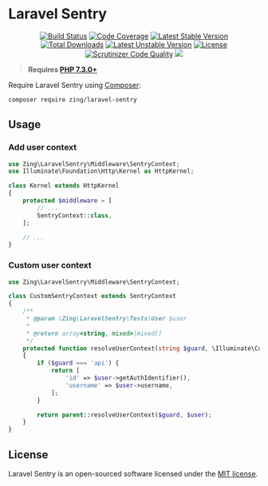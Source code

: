 # Laravel Sentry

<p align="center">
<a href="https://github.com/zingimmick/laravel-sentry/actions"><img src="https://github.com/zingimmick/laravel-sentry/actions/workflows/tests.yml/badge.svg" alt="Build Status"></a>
<a href="https://codecov.io/gh/zingimmick/laravel-sentry"><img src="https://codecov.io/gh/zingimmick/laravel-sentry/branch/master/graph/badge.svg" alt="Code Coverage" /></a>
<a href="https://packagist.org/packages/zing/laravel-sentry"><img src="https://poser.pugx.org/zing/laravel-sentry/v/stable.svg" alt="Latest Stable Version"></a>
<a href="https://packagist.org/packages/zing/laravel-sentry"><img src="https://poser.pugx.org/zing/laravel-sentry/downloads" alt="Total Downloads"></a>
<a href="https://packagist.org/packages/zing/laravel-sentry"><img src="https://poser.pugx.org/zing/laravel-sentry/v/unstable.svg" alt="Latest Unstable Version"></a>
<a href="https://packagist.org/packages/zing/laravel-sentry"><img src="https://poser.pugx.org/zing/laravel-sentry/license" alt="License"></a>
<a href="https://scrutinizer-ci.com/g/zingimmick/laravel-sentry"><img src="https://scrutinizer-ci.com/g/zingimmick/laravel-sentry/badges/quality-score.png" alt="Scrutinizer Code Quality"></a>
<a href="https://codeclimate.com/github/zingimmick/laravel-sentry/maintainability"><img src="https://api.codeclimate.com/v1/badges/5a95a074bcd38fd38da0/maintainability" /></a>
</p>

> **Requires [PHP 7.3.0+](https://php.net/releases/)**

Require Laravel Sentry using [Composer](https://getcomposer.org):

```bash
composer require zing/laravel-sentry
```

## Usage

### Add user context

```php
use Zing\LaravelSentry\Middleware\SentryContext;
use Illuminate\Foundation\Http\Kernel as HttpKernel;

class Kernel extends HttpKernel
{
    protected $middleware = [
        // ...
        SentryContext::class,
    ];

    // ...
}
```

### Custom user context

```php
use Zing\LaravelSentry\Middleware\SentryContext;

class CustomSentryContext extends SentryContext
{
    /**
     * @param \Zing\LaravelSentry\Tests\User $user
     *
     * @return array<string, mixed>|mixed[]
     */
    protected function resolveUserContext(string $guard, \Illuminate\Contracts\Auth\Authenticatable $user): array
    {
        if ($guard === 'api') {
            return [
                'id' => $user->getAuthIdentifier(),
                'username' => $user->username,
            ];
        }

        return parent::resolveUserContext($guard, $user);
    }
}
```

## License

Laravel Sentry is an open-sourced software licensed under the [MIT license](LICENSE).
